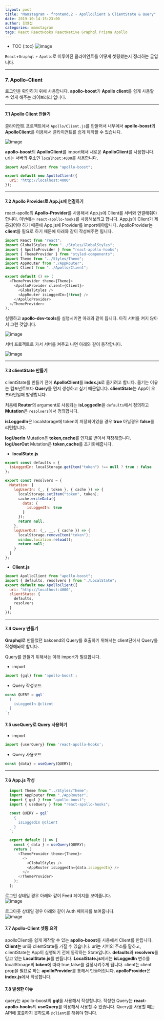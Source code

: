 ```yaml
---
layout: post
title: "Manstagram - frontend.2 - ApolloClient & ClientState & Query"
date: 2019-10-14-15:23:00
author: 한만섭
categories: manstagram
tags: React ReactHooks ReactNative Graphql Prisma Apollo
---
```




* TOC
{:toc}
![image](https://user-images.githubusercontent.com/46010705/66883534-3d941e80-f009-11e9-8f09-c9e4bd61c091.png)

 `React`+`Graphql` + `Apollo`로 이루어진 클라이언트를 어떻게 셋팅했는지 정리하는 글입니다. 　  

***



### 7. Apollo-Client

로그인을 확인하기 위해 사용합니다. **apollo-boost**가 **Apollo client**를 쉽게 사용할 수 있게 해주는 라이브러리 입니다. 

------

#### 7.1 Apollo Client 만들기 

클라이언트 프로젝트에서 `Apollo/Client.js`를 만들어서 내부에서 **apollo-boost**의 **ApolloClient**를 이용해서 
클라이언트를 쉽게 제작할 수 있습니다. 

![image](img/60556335-c26d6c00-9d7b-11e9-8aeb-a336ef3bd80f.png)

**apollo-boost**의 **ApolloClient**를 import해서 새로운 **ApolloClient**를 사용합니다. uri는 서버의 주소인 `localhost:4000`를 사용합니다.  

```js
import ApolloClient from "apollo-boost";

export default new ApolloClient({
  uri: "http://localhost:4000"
});

```



------

#### 7.2 Apollo Provider로 App.js에 연결하기 

react-apollo의 **Apollo-Provider**를 사용해서 App.js에 Client를 서버와 연결해줘야 합니다. 이번에는 `react-apollo-hooks`를 사용해보려고 합니다. App.js에 Client가 제공되어야 하기 때문에 App.js에 Provider를 import해야합니다. ApolloProvider는 **client**를 필요로 하기 때문에 아래와 같이 작성해주면 됩니다.  

```js
import React from "react";
import GlobalStyles from "../Styles/GlobalStyles";
import { ApolloProvider } from "react-apollo-hooks";
import { ThemeProvider } from "styled-components";
import Theme from "../Styles/Theme";
import AppRouter from "./AppRouter";
import Client from "../Apollo/Client";

export default () => (
  <ThemeProvider theme={Theme}>
    <ApolloProvider client={Client}>
      <GlobalStyles />
      <AppRouter isLoggedIn={!true} />
    </ApolloProvider>
  </ThemeProvider>
);

```



실행하고 **apollo-dev-tools**를 실행시키면 아래와 같이 뜹니다. 아직 서버를 켜지 않아서 그런 것입니다.  

![image](img/60556699-7a4f4900-9d7d-11e9-8176-08636d34b123.png)  

서버 프로젝트로 가서 서버를 켜주고 나면 아래와 같이 동작합니다.   

![image](img/60556772-b2ef2280-9d7d-11e9-83af-40f9522b48c8.png)  

------

#### 7.3 clientState 만들기 

clientState를 만들기 전에 **ApolloClient**를 **index.js**로 옮기려고 합니다. 옮기는 이유는 
컴포넌트보다 **Query**를 먼저 생성하고 싶기 때문입니다. **clientState**는 App이 오프라인일때 발생합니다.  

처음에 **Router**의 argument로 사용되는 **isLoggedIn**을 `defaults`에서 정의하고 **Mutation**은 `resolvers`에서 정의합니다.  

**isLoggedIn**은 localstorage에 token이 저장되어있을 경우 **true** 아닐경우 **false**를 리턴합니다.  

**logUserIn** Mutation은 **token,cache**를 인자로 받아서  저장해줍니다.  
**logUserOut** Mutation은 **token,cache**를 초기화해줍니다.  

- **localState.js**  

```js
export const defaults = {
  isLoggedIn: localStorage.getItem("token") !== null ? true : false
};

export const resolvers = {
  Mutation: {
    logUserIn: (_, { token }, { cache }) => {
      localStorage.setItem("token", token);
      cache.writeData({
        data: {
          isLoggedIn: true
        }
      });
      return null;
    },
    logUserOut: (_, __, { cache }) => {
      localStorage.removeItem("token");
      window.location.reload();
      return null;
    }
  }
};

```



- **Client.js**  

```js
import ApolloClient from "apollo-boost";
import { defaults, resolvers } from "./LocalState";
export default new ApolloClient({
  uri: "http://localhost:4000",
  clientState: {
    defaults,
    resolvers
  }
});
```



------

#### 7.4 Query 만들기

**Graphql**로 만들었던 bakcend의 Query를 호출하기 위해서는 client단에서 Query를 작성해놔야 합니다.  

Query를 만들기 위해서는 아래 import가 필요합니다.  

- import 

```js
import {gql} from 'apollo-boost';
```



- Query 작성코드 

```js
const QUERY = gql`
  {
    isLoggedIn @client
  }
`;
```



#### 7.5 useQuery로 Query 사용하기 

- import  

```js
import {userQuery} from 'react-apollo-hooks';
```



- Query 사용코드   

```js
const {data} = useQuery(QUERY);
```



------

#### 7.6 App.js 작성

```js
  import Theme from "../Styles/Theme";
  import AppRouter from "./AppRouter";
  import { gql } from "apollo-boost";
  import { useQuery } from "react-apollo-hooks";

  const QUERY = gql`
    {
      isLoggedIn @client
    }
  `;

  export default () => {
    const { data } = useQuery(QUERY);
    return (
      <ThemeProvider theme={Theme}>
        <>
          <GlobalStyles />
          <AppRouter isLoggedIn={data.isLoggedIn} />
        </>
      </ThemeProvider>
    );
  };
```



로그인 상태일 경우 아래와 같이 Feed 페이지를 보여줍니다.   
![image](img/60563356-6c59f200-9d96-11e9-979d-e3a95f9bc368.png)

로그아웃 상태일 경우 아래와 같이 Auth 페이지를 보여줍니다.   
![image](img/60563398-a9be7f80-9d96-11e9-9014-dc4bb45e2b72.png)  

#### 7.7 Apollo-Client 셋팅 요약

apolloClient를 쉽게 제작할 수 있는 **apollo-boost**를 사용해서 Client를 만듭니다. **Client**는 uri와 clientState를 가질 수 있습니다. uri는 서버의 주소를 말하고, clientState는 App이 실행되기 전에 동작하는 State입니다. **defaults**와 **resolvers**를 담고 있는 **LocalState.js**를 만듭니다. **LocalState.js**에서는 **isLoggedIn** 변수를 localStroage의 **token**에 따라 true,false를 결정시켜주게 됩니다. client는 client prop을 필요로 하는 **apolloProvider**를 통해서 만들어집니다. **apolloProvider**은 **index.js**에서 작성합니다. 

#### 7.8 발생한 이슈

query는 apollo-boost의 **gql**을 사용해서 작성합니다. 작성한 Query는 **react-apollo-hooks**의 **useQuery**를 이용해서 사용할 수 있습니다. Query를 사용할 때는 API에 호출하지 못하도록 
`@client`를 해줘야 합니다.  